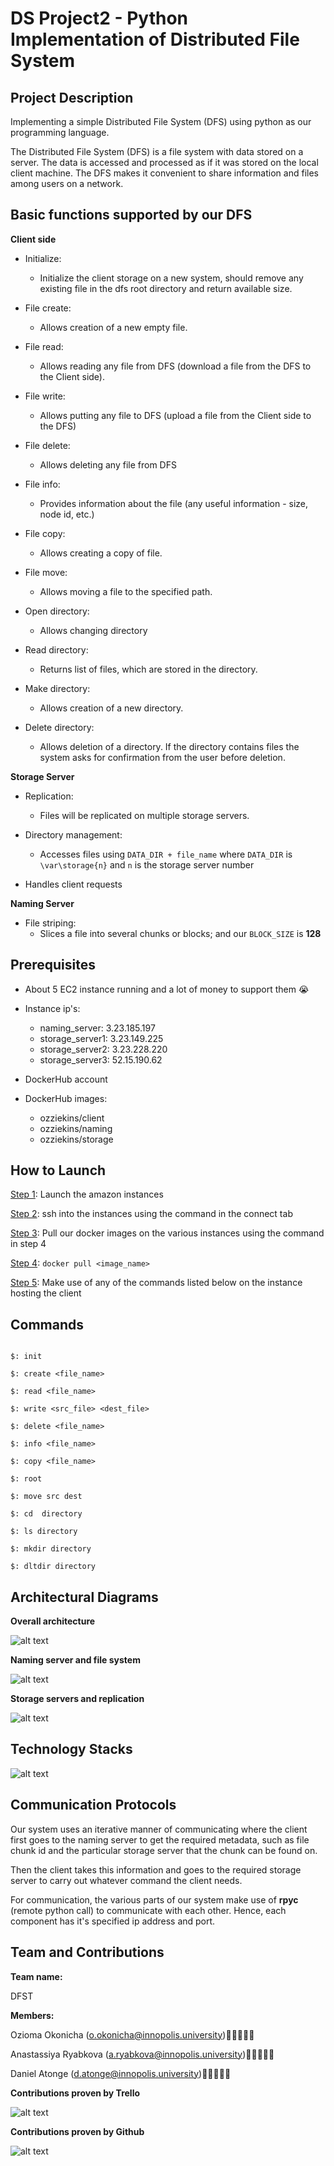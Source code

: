 # DS Project2 - Python Implementation of Distributed File System  



## Project Description  

Implementing a simple Distributed File System (DFS) using python as our programming language.  

The Distributed File System (DFS) is a file system with data stored on a server. The data is accessed and processed as if it was stored on the local client machine. The DFS makes it convenient to share information and files among users on a network.  



## Basic functions supported by our DFS  

**Client side**  

- Initialize:
  - Initialize the client storage on a new system, should remove any existing file in the dfs root directory and return available size.

- File create:
  - Allows creation of a new empty file.

- File read:
  - Allows reading any file from DFS (download a file from the DFS to the Client side).
- File write:
  - Allows putting any file to DFS (upload a file from the Client side to the DFS)

- File delete:
  - Allows deleting any file from DFS

- File info:
  -  Provides information about the file (any useful information - size, node id, etc.)

- File copy:
  - Allows creating a copy of file.

- File move:
  - Allows moving a file to the specified path.

- Open directory:
  - Allows changing directory

- Read directory:
  - Returns list of files, which are stored in the directory.

- Make directory:
  - Allows creation of a new directory.

- Delete directory:
  - Allows deletion of a directory.  If the directory contains files the system asks for confirmation from the user before deletion.  



**Storage Server**

- Replication:
  - Files will be replicated on multiple storage servers.

- Directory management:
  - Accesses files using ```DATA_DIR + file_name``` where ```DATA_DIR``` is ```\var\storage{n}``` and ```n``` is the storage server number

- Handles client requests  



**Naming Server**  

- File striping:
  -  Slices a file into several chunks or blocks; and our ```BLOCK_SIZE``` is **128**  



## Prerequisites  

- About 5 EC2 instance running and a lot of money to support them 😭  

- Instance ip's:  
  - naming_server: 3.23.185.197  
  - storage_server1: 3.23.149.225  
  - storage_server2: 3.23.228.220  
  - storage_server3: 52.15.190.62

- DockerHub account  

- DockerHub images:
  - ozziekins/client  
  - ozziekins/naming  
  - ozziekins/storage  
  

## How to Launch  

<u>Step 1</u>: Launch the amazon instances  

<u>Step 2</u>: ssh into the instances using the command in  the connect tab  

<u>Step 3</u>: Pull our docker images on the various instances using the command in step 4  

<u>Step 4</u>: ```docker pull <image_name>```  

<u>Step 5</u>: Make use of any of the commands listed below on the instance hosting the client  



## Commands

```

$: init

$: create <file_name>

$: read <file_name>

$: write <src_file> <dest_file>

$: delete <file_name>

$: info <file_name>

$: copy <file_name>  

$: root

$: move src dest

$: cd  directory

$: ls directory

$: mkdir directory

$: dltdir directory
```



## Architectural Diagrams  

**Overall architecture**  



![alt text](https://github.com/Ozziekins/DS_project2/blob/master/images/diagram1.png?raw=true)  



**Naming server and file system**  



![alt text](https://github.com/Ozziekins/DS_project2/blob/master/images/diagram2.png?raw=true)  



**Storage servers and replication**  



![alt text](https://github.com/Ozziekins/DS_project2/blob/master/images/diagram3.png?raw=true)



## Technology Stacks  

![alt text](https://github.com/Ozziekins/DS_project2/blob/master/images/stacks.png?raw=true)  



## Communication Protocols  

Our system uses an iterative manner of communicating where the client first goes to the naming server to get the required metadata, such as file chunk id and the particular storage server that the chunk can be found on.  

Then the client takes this information and goes to the required storage server to carry out whatever command the client needs.  



For communication, the various parts of our system make use of **rpyc** (remote python call) to communicate with each other. Hence, each component has it's specified ip address and port. 



## Team and Contributions  

**Team name:**   

DFST  

**Members:**  

Ozioma Okonicha (o.okonicha@innopolis.university)👩🏾‍💻🇳🇬  

Anastassiya Ryabkova (a.ryabkova@innopolis.university)👩🏼‍💻🇰🇿  

Daniel Atonge (d.atonge@innopolis.university)🧑🏿‍💻🇨🇲  



**Contributions proven by Trello**  

![alt text](https://github.com/Ozziekins/DS_project2/blob/master/images/trello.png?raw=true)

**Contributions proven by Github**  

![alt text](https://github.com/Ozziekins/DS_project2/blob/master/images/github.png?raw=true)

